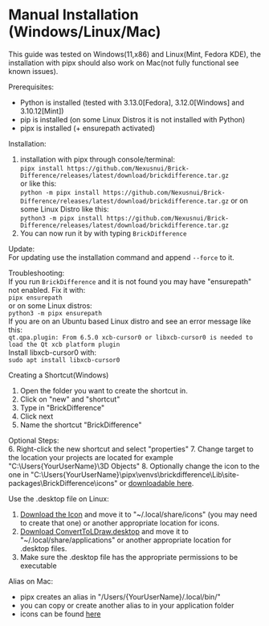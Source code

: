 # Manual Installation (Windows/Linux/Mac)
This guide was tested on Windows(11,x86) and Linux(Mint, Fedora KDE),
the installation with pipx should also work on Mac(not fully functional see known issues).

Prerequisites:
- Python is installed (tested with 3.13.0[Fedora], 3.12.0[Windows] and 3.10.12[Mint])
- pip is installed (on some Linux Distros it is not installed with Python)
- pipx is installed (+ ensurepath activated)

Installation:  
1. installation with pipx through console/terminal:  
`pipx install https://github.com/Nexusnui/Brick-Difference/releases/latest/download/brickdifference.tar.gz`  
or like this:  
`python -m pipx install https://github.com/Nexusnui/Brick-Difference/releases/latest/download/brickdifference.tar.gz`
or on some Linux Distro like this:  
`python3 -m pipx install https://github.com/Nexusnui/Brick-Difference/releases/latest/download/brickdifference.tar.gz`
2. You can now run it by with typing `BrickDifference`

Update:  
For updating use the installation command and append `--force` to it.

Troubleshooting:  
If you run `BrickDifference` and it is not found you may have "ensurepath" not enabled.
Fix it with:  
`pipx ensurepath`  
or on some Linux distros:  
`python3 -m pipx ensurepath`  
If you are on an Ubuntu based Linux distro and see an error message like this:  
`qt.qpa.plugin: From 6.5.0 xcb-cursor0 or libxcb-cursor0 is needed to load the Qt xcb platform plugin`  
Install libxcb-cursor0 with:  
`sudo apt install libxcb-cursor0`  

Creating a Shortcut(Windows)
1. Open the folder you want to create the shortcut in.
2. Click on "new" and "shortcut"
3. Type in "BrickDifference"
4. Click next
5. Name the shortcut "BrickDifference"  

Optional Steps:  
6. Right-click the new shortcut and select "properties"
7. Change target to the location your projects are located for example "C:\Users\{YourUserName}\3D Objects"
8. Optionally change the icon to the one in
"C:\Users\{YourUserName}\pipx\venvs\brickdifference\Lib\site-packages\BrickDifference\icons\"
or [downloadable here](https://github.com/Nexusnui/Brick-Difference/raw/main/BrickDifference/icons/BrickDifference_Icon.ico).


Use the .desktop file on Linux:  
1. [Download the Icon](https://github.com/Nexusnui/Brick-Difference/raw/main/BrickDifference/icons/BrickDifference_Icon_256x256.png)
and move it to "~/.local/share/icons" (you may need to create that one) or another appropriate location for icons.
2. [Download ConvertToLDraw.desktop](https://github.com/Nexusnui/Brick-Difference/raw/main/build-stuff/BrickDifference.desktop) and move it to "~/.local/share/applications"
or another appropriate location for .desktop files.
3. Make sure the .desktop file has the appropriate permissions to be executable


Alias on Mac:
- pipx creates an alias in  "/Users/{YourUserName}/.local/bin/"
- you can copy or create another alias to in your application folder
- icons can be found [here](BrickDifference/icons)